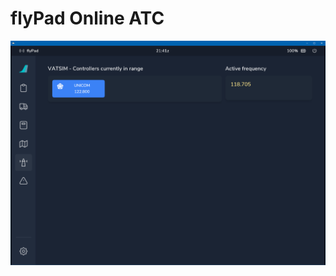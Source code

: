 # flyPad Online ATC

![flyPad Online ATC VATSIM](../../assets/flypad/flypad-online-atc-vatsim.png "flyPad Online ATC VATSIM")
